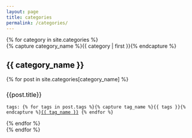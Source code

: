 ```yaml
---
layout: page
title: categories
permalink: /categories/
---
```

<style type="text/css">
.tags {
	display: inline;
    padding: 0.2rem;
    margin-top: 0;
    margin-bottom: 0rem;
    overflow-x: auto;
    font: 0.8rem Consolas, "Liberation Mono", Menlo, Courier, monospace;
    color: #25292e;
    word-wrap: normal;
    background-color: #f6f8fa;
    border: solid 1px #dce6f0;
    border-radius: 0.3rem;
}
.tags a {
	color: #6c6c6d;
	border: 0;
}
.tags a:hover {
	color: #277cea;
	border: 0;
}
.links {
	text-decoration: none;	
	color: #000;	
	border: 0;	
}	
.links:hover, active, :focus {
	text-decoration: none;	
	color: #277cea;
	border: 0;	
}
h2 a.links:hover, active, :focus {
	text-decoration: none;	
	color: #000;
	border: 0;	
}
h3 {
	font-weight: normal;
}
</style>

<div>
{% for category in site.categories %}
  <div class="archive-group">
    {% capture category_name %}{{ category | first }}{% endcapture %}	
    <div id="#{{ category_name | slugize }}"></div>
    <p></p>
	<h2 class="category-head"><a class="links" name="{{ category_name | slugize }}">{{ category_name }}</a></h2>
    {% for post in site.categories[category_name] %}
    <article class="archive-item">
      <h3><a class="links" href="{{ site.baseurl }}{{ post.url }}"> {{post.title}}</a></h3>
	</article>
<div>
<code>tags: {% for tags in post.tags %}{% capture tag_name %}{{ tags }}{% endcapture %}<a href="{{site.baseurl}}/tags/#{{tag_name}}">{{ tag_name }}</a> {% endfor %}</code>
<p></p>
	</div>
    {% endfor %}
  </div>
{% endfor %}
</div>

<!--
Вывод всех используемых тегов:
<div>
<pre class="highlight">
<code><b>TAGS:</b></code>
{% for tag in site.tags %}{% capture tag_name %}{{ tag | first }}{% endcapture %}{{ tag_name }} {% endfor %}
</pre>
</div>
-->

<!--
Вывод постов, принадлежащих к тегам:
<h4 class="category-head"><a class="categories_links" name="servers">#servers:</a></h4>

{% for post in site.tags.servers %}
    <article class="archive-item">
      <h5><a href="{{ site.baseurl }}{{ post.url }}">{{post.title}}</a></h5>
    </article>
{% endfor %}

<h4 class="category-head"><a class="categories_links" name="cheatsheet">#cheatsheet:</a></h4>

{% for post in site.tags.cheatsheet %}
    <article class="archive-item">
      <h5><a href="{{ site.baseurl }}{{ post.url }}">{{post.title}}</a></h5>
    </article>
{% endfor %}
</div>
-->